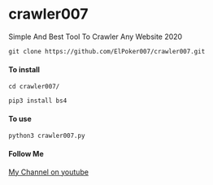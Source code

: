 # crawler007
Simple And Best Tool To Crawler Any Website 2020
<p><code>git clone https://github.com/ElPoker007/crawler007.git</code></p>

<h4>To install</h4>
<p><code>cd crawler007/</code></p>
<p><code>pip3 install bs4</code></p>

<h4>To use</h4>

<p><code>python3 crawler007.py</code></p>

<h4>Follow Me</h4>

<a href="https://www.youtube.com/channel/UCkmU73jmY7TFUEYF0OGMQFQ">My Channel on youtube</a>
